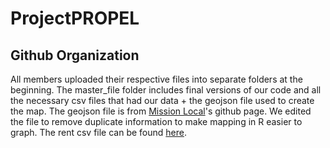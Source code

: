 # ProjectPROPEL

## Github Organization
All members uploaded their respective files into separate folders at the beginning. The master_file folder includes final versions of our code and all the necessary csv files that had our data + the geojson file used to create the map. The geojson file is from [Mission Local](https://github.com/MissionLocal/interactives/blob/main/docs/redistricting-map-final/FinalDraftMap.geojson)'s github page. We edited the file to remove duplicate information to make mapping in R easier to graph. The rent csv file can be found [here](https://www.kaggle.com/datasets/mohamed0hassan/san-francisco-rent-prices-database).
